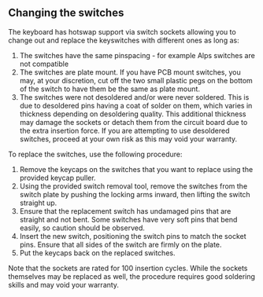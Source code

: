 ## Changing the switches

The keyboard has hotswap support via switch sockets allowing you to change out and replace the keyswitches with different ones as long as:
 1. The switches have the same pinspacing - for example Alps switches are not compatible
 2. The switches are plate mount. If you have PCB mount switches, you may, at your discretion, cut off the two small plastic pegs on the bottom of the switch to have them be the same as plate mount.
 3. The switches were not desoldered and/or were never soldered. This is due to desoldered pins having a coat of solder on them, which varies in thickness depending on desoldering quality. This additional thickness may damage the sockets or detach them from the circuit board due to the extra insertion force. If you are attempting to use desoldered switches, proceed at your own risk as this may void your warranty.

To replace the switches, use the following procedure:

 1. Remove the keycaps on the switches that you want to replace using the provided keycap puller.
 2. Using the provided switch removal tool, remove the switches from the switch plate by pushing the locking arms inward, then lifting the switch straight up.
 3. Ensure that the replacement switch has undamaged pins that are straight and not bent. Some switches have very soft pins that bend easily, so caution should be observed.
 4. Insert the new switch, positioning the switch pins to match the socket pins. Ensure that all sides of the switch are firmly on the plate.
 5. Put the keycaps back on the replaced switches.

Note that the sockets are rated for 100 insertion cycles. While the sockets themselves may be replaced as well, the procedure requires good soldering skills and may void your warranty.
